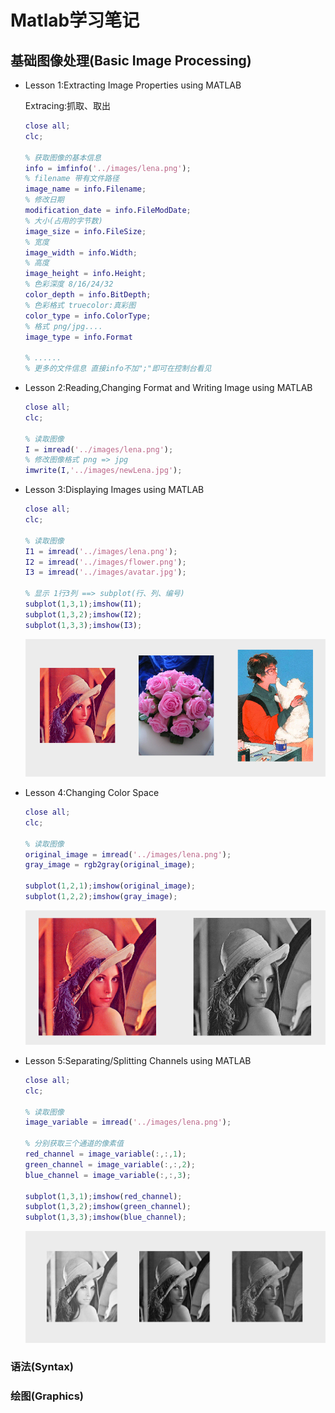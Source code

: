 # Matlab学习笔记

## 基础图像处理(Basic Image Processing)

- Lesson 1:Extracting Image Properties using MATLAB

  Extracing:抓取、取出

  ```matlab
  close all;
  clc;
  
  % 获取图像的基本信息
  info = imfinfo('../images/lena.png');
  % filename 带有文件路径
  image_name = info.Filename;
  % 修改日期
  modification_date = info.FileModDate;
  % 大小(占用的字节数)
  image_size = info.FileSize;
  % 宽度
  image_width = info.Width;
  % 高度
  image_height = info.Height;
  % 色彩深度 8/16/24/32
  color_depth = info.BitDepth;
  % 色彩格式 truecolor:真彩图
  color_type = info.ColorType;
  % 格式 png/jpg....
  image_type = info.Format
  
  % ......
  % 更多的文件信息 直接info不加";"即可在控制台看见
  ```

- Lesson 2:Reading,Changing Format and Writing Image using MATLAB

  ```matlab
  close all;
  clc;
  
  % 读取图像
  I = imread('../images/lena.png');
  % 修改图像格式 png => jpg
  imwrite(I,'../images/newLena.jpg');
  ```

- Lesson 3:Displaying Images using MATLAB

  ```matlab
  close all;
  clc;
  
  % 读取图像
  I1 = imread('../images/lena.png');
  I2 = imread('../images/flower.png');
  I3 = imread('../images/avatar.jpg');
  
  % 显示 1行3列 ==> subplot(行、列、编号)
  subplot(1,3,1);imshow(I1);
  subplot(1,3,2);imshow(I2);
  subplot(1,3,3);imshow(I3);
  ```

  ![](../images/display.png)

- Lesson 4:Changing Color Space

  ```matlab
  close all;
  clc;
  
  % 读取图像
  original_image = imread('../images/lena.png');
  gray_image = rgb2gray(original_image);
  
  subplot(1,2,1);imshow(original_image);
  subplot(1,2,2);imshow(gray_image);
  ```

  ![](../images/changeColorSpace.png)



- Lesson 5:Separating/Splitting Channels using MATLAB

  ```matlab
  close all;
  clc;
  
  % 读取图像
  image_variable = imread('../images/lena.png');
  
  % 分别获取三个通道的像素值
  red_channel = image_variable(:,:,1);
  green_channel = image_variable(:,:,2);
  blue_channel = image_variable(:,:,3);
  
  subplot(1,3,1);imshow(red_channel);
  subplot(1,3,2);imshow(green_channel);
  subplot(1,3,3);imshow(blue_channel);
  ```

  ![](../images/splitChannel.png)







### 语法(Syntax)



### 绘图(Graphics)



